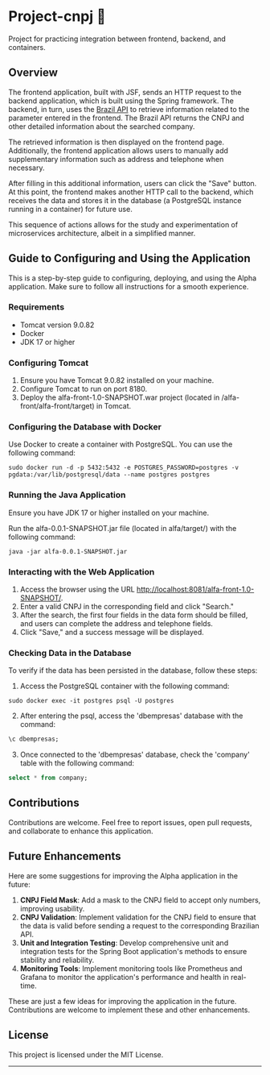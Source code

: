 # Project-cnpj 🏬

Project for practicing integration between frontend, backend, and containers.

## Overview

The frontend application, built with JSF, sends an HTTP request to the backend application, which is built using the Spring framework. The backend, in turn, uses the [Brazil API](https://www.brasilapi.com.br/) to retrieve information related to the parameter entered in the frontend. The Brazil API returns the CNPJ and other detailed information about the searched company.

The retrieved information is then displayed on the frontend page. Additionally, the frontend application allows users to manually add supplementary information such as address and telephone when necessary.

After filling in this additional information, users can click the "Save" button. At this point, the frontend makes another HTTP call to the backend, which receives the data and stores it in the database (a PostgreSQL instance running in a container) for future use.

This sequence of actions allows for the study and experimentation of microservices architecture, albeit in a simplified manner.

## Guide to Configuring and Using the Application

This is a step-by-step guide to configuring, deploying, and using the Alpha application. Make sure to follow all instructions for a smooth experience.

### Requirements

- Tomcat version 9.0.82
- Docker
- JDK 17 or higher

### Configuring Tomcat

1. Ensure you have Tomcat 9.0.82 installed on your machine.
2. Configure Tomcat to run on port 8180.
3. Deploy the alfa-front-1.0-SNAPSHOT.war project (located in /alfa-front/alfa-front/target) in Tomcat.

### Configuring the Database with Docker

Use Docker to create a container with PostgreSQL. You can use the following command:

```shell
sudo docker run -d -p 5432:5432 -e POSTGRES_PASSWORD=postgres -v pgdata:/var/lib/postgresql/data --name postgres postgres
```

### Running the Java Application

Ensure you have JDK 17 or higher installed on your machine.

Run the alfa-0.0.1-SNAPSHOT.jar file (located in alfa/target/) with the following command:

```shell
java -jar alfa-0.0.1-SNAPSHOT.jar
```

### Interacting with the Web Application

1. Access the browser using the URL [http://localhost:8081/alfa-front-1.0-SNAPSHOT/](http://localhost:8081/alfa-front-1.0-SNAPSHOT/).
2. Enter a valid CNPJ in the corresponding field and click "Search."
3. After the search, the first four fields in the data form should be filled, and users can complete the address and telephone fields.
4. Click "Save," and a success message will be displayed.

### Checking Data in the Database

To verify if the data has been persisted in the database, follow these steps:

1. Access the PostgreSQL container with the following command:

```shell
sudo docker exec -it postgres psql -U postgres
```

2. After entering the psql, access the 'dbempresas' database with the command:

```sql
\c dbempresas;
```

3. Once connected to the 'dbempresas' database, check the 'company' table with the following command:

```sql
select * from company;
```

## Contributions

Contributions are welcome. Feel free to report issues, open pull requests, and collaborate to enhance this application.

## Future Enhancements

Here are some suggestions for improving the Alpha application in the future:

1. **CNPJ Field Mask**: Add a mask to the CNPJ field to accept only numbers, improving usability.
2. **CNPJ Validation**: Implement validation for the CNPJ field to ensure that the data is valid before sending a request to the corresponding Brazilian API.
3. **Unit and Integration Testing**: Develop comprehensive unit and integration tests for the Spring Boot application's methods to ensure stability and reliability.
4. **Monitoring Tools**: Implement monitoring tools like Prometheus and Grafana to monitor the application's performance and health in real-time.

These are just a few ideas for improving the application in the future. Contributions are welcome to implement these and other enhancements.

## License

This project is licensed under the MIT License.

---

